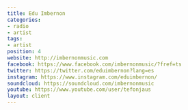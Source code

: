```yaml
---
title: Edu Imbernon
categories:
- radio
- artist
tags:
- artist
position: 4
website: http://imbernonmusic.com
facebook: https://www.facebook.com/imbernonmusic/?fref=ts
twitter: https://twitter.com/eduimbernon?lang=es
instagram: https://www.instagram.com/eduimbernon/
soundcloud: https://soundcloud.com/imbernonmusic
youtube: https://www.youtube.com/user/tefonjaus
layout: client
---
```


